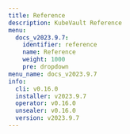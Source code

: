 ```yaml
---
title: Reference
description: KubeVault Reference
menu:
  docs_v2023.9.7:
    identifier: reference
    name: Reference
    weight: 1000
    pre: dropdown
menu_name: docs_v2023.9.7
info:
  cli: v0.16.0
  installer: v2023.9.7
  operator: v0.16.0
  unsealer: v0.16.0
  version: v2023.9.7
---
```


